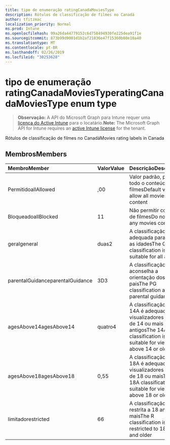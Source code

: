 ```yaml
---
title: tipo de enumeração ratingCanadaMoviesType
description: Rótulos de classificação de filmes no Canadá
author: tfitzmac
localization_priority: Normal
ms.prod: Intune
ms.openlocfilehash: 99a26da44779152c6d758494930fe225dea91f1e
ms.sourcegitcommit: 873b99d9001d1b2af21836e47f15360b08e10a40
ms.translationtype: MT
ms.contentlocale: pt-BR
ms.lasthandoff: 02/26/2019
ms.locfileid: "30253628"
---
```

# <a name="ratingcanadamoviestype-enum-type"></a><span data-ttu-id="e7e7d-103">tipo de enumeração ratingCanadaMoviesType</span><span class="sxs-lookup"><span data-stu-id="e7e7d-103">ratingCanadaMoviesType enum type</span></span>

> <span data-ttu-id="e7e7d-104">**Observação:** A API do Microsoft Graph para Intune requer uma [licença do Active Intune](https://go.microsoft.com/fwlink/?linkid=839381) para o locatário.</span><span class="sxs-lookup"><span data-stu-id="e7e7d-104">**Note:** The Microsoft Graph API for Intune requires an [active Intune license](https://go.microsoft.com/fwlink/?linkid=839381) for the tenant.</span></span>

<span data-ttu-id="e7e7d-105">Rótulos de classificação de filmes no Canadá</span><span class="sxs-lookup"><span data-stu-id="e7e7d-105">Movies rating labels in Canada</span></span>

## <a name="members"></a><span data-ttu-id="e7e7d-106">Membros</span><span class="sxs-lookup"><span data-stu-id="e7e7d-106">Members</span></span>
|<span data-ttu-id="e7e7d-107">Membro</span><span class="sxs-lookup"><span data-stu-id="e7e7d-107">Member</span></span>|<span data-ttu-id="e7e7d-108">Valor</span><span class="sxs-lookup"><span data-stu-id="e7e7d-108">Value</span></span>|<span data-ttu-id="e7e7d-109">Descrição</span><span class="sxs-lookup"><span data-stu-id="e7e7d-109">Description</span></span>|
|:---|:---|:---|
|<span data-ttu-id="e7e7d-110">Permitido</span><span class="sxs-lookup"><span data-stu-id="e7e7d-110">allAllowed</span></span>|<span data-ttu-id="e7e7d-111">,0</span><span class="sxs-lookup"><span data-stu-id="e7e7d-111">0</span></span>|<span data-ttu-id="e7e7d-112">Valor padrão, permitir todo o conteúdo de filmes</span><span class="sxs-lookup"><span data-stu-id="e7e7d-112">Default value, allow all movies content</span></span>|
|<span data-ttu-id="e7e7d-113">Bloqueado</span><span class="sxs-lookup"><span data-stu-id="e7e7d-113">allBlocked</span></span>|<span data-ttu-id="e7e7d-114">1</span><span class="sxs-lookup"><span data-stu-id="e7e7d-114">1</span></span>|<span data-ttu-id="e7e7d-115">Não permitir conteúdo de filmes</span><span class="sxs-lookup"><span data-stu-id="e7e7d-115">Do not allow any movies content</span></span>|
|<span data-ttu-id="e7e7d-116">geral</span><span class="sxs-lookup"><span data-stu-id="e7e7d-116">general</span></span>|<span data-ttu-id="e7e7d-117">duas</span><span class="sxs-lookup"><span data-stu-id="e7e7d-117">2</span></span>|<span data-ttu-id="e7e7d-118">A classificação G é adequada para todas as idades</span><span class="sxs-lookup"><span data-stu-id="e7e7d-118">The G classification is suitable for all ages</span></span>|
|<span data-ttu-id="e7e7d-119">parentalGuidance</span><span class="sxs-lookup"><span data-stu-id="e7e7d-119">parentalGuidance</span></span>|<span data-ttu-id="e7e7d-120">3D</span><span class="sxs-lookup"><span data-stu-id="e7e7d-120">3</span></span>|<span data-ttu-id="e7e7d-121">A classificação PG aconselha a orientação dos pais</span><span class="sxs-lookup"><span data-stu-id="e7e7d-121">The PG classification advises parental guidance</span></span>|
|<span data-ttu-id="e7e7d-122">agesAbove14</span><span class="sxs-lookup"><span data-stu-id="e7e7d-122">agesAbove14</span></span>|<span data-ttu-id="e7e7d-123">quatro</span><span class="sxs-lookup"><span data-stu-id="e7e7d-123">4</span></span>|<span data-ttu-id="e7e7d-124">A classificação do 14A é adequada para visualizadores acima de 14 ou mais antigos</span><span class="sxs-lookup"><span data-stu-id="e7e7d-124">The 14A classification is suitable for viewers above 14 or older</span></span>|
|<span data-ttu-id="e7e7d-125">agesAbove18</span><span class="sxs-lookup"><span data-stu-id="e7e7d-125">agesAbove18</span></span>|<span data-ttu-id="e7e7d-126">0,5</span><span class="sxs-lookup"><span data-stu-id="e7e7d-126">5</span></span>|<span data-ttu-id="e7e7d-127">A classificação do 18A é adequada para visualizadores acima de 18 ou mais</span><span class="sxs-lookup"><span data-stu-id="e7e7d-127">The 18A classification is suitable for viewers above 18 or older</span></span>|
|<span data-ttu-id="e7e7d-128">limitado</span><span class="sxs-lookup"><span data-stu-id="e7e7d-128">restricted</span></span>|<span data-ttu-id="e7e7d-129">6</span><span class="sxs-lookup"><span data-stu-id="e7e7d-129">6</span></span>|<span data-ttu-id="e7e7d-130">A classificação R é restrita a 18 anos e mais</span><span class="sxs-lookup"><span data-stu-id="e7e7d-130">The R classification is restricted to 18 years and older</span></span>|



